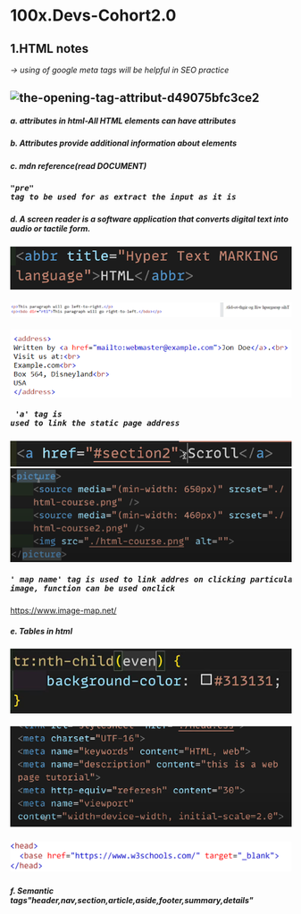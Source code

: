 # 100x.Devs-Cohort2.0
## 1.HTML notes</br>
*-> using of google meta tags will be helpful in SEO practice*
## ![the-opening-tag-attribut-d49075bfc3ce2](https://github.com/kupendrav/100x.Devs-Cohort2.0/assets/93828746/e130dab1-ed4b-4a6a-8352-59764059f202)

##### a. attributes in html-All HTML elements can have attributes</br>
##### b. Attributes provide additional information about elements
##### c. mdn reference(read DOCUMENT)
##### <pre>"pre" tag to be used for as extract the input as it is 
##### d. A screen reader is a software application that converts digital text into audio or tactile form.
#### ![abbr tag usage](./HTML/static/img/image.png)
#### ![bdo tag that turns the words to read left to right](./HTML/static/img/image2.png)
#### ![address tag](HTML/static/img/image3.png)
#####  <pre> 'a' tag is used to link the static page address 
![same page scrolling or pointing](HTML/static/img/image4.png)
![picture tag is used to adjust the element with screen size basically as responsive](HTML/static/img/image5.png)
#####  <pre> ' map name' tag is used to link addres on clicking particular section on image, function can be used onclick
https://www.image-map.net/
##### e. Tables in html 
![property which highlights the even rows](HTML/static/img/image6.png)
##### ![meta tag usage/ meta 'view port' is used mainly for the mobile screens for responsive](HTML/static/img/image7.png)
##### ![base tag usage in head tag](HTML/static/img/image8.png)
##### f. Semantic tags"header,nav,section,article,aside,footer,summary,details"